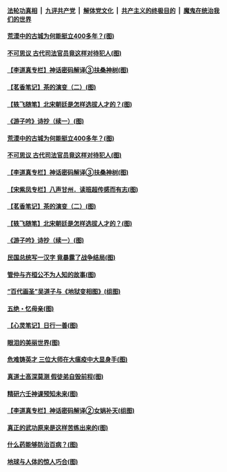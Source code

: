 

####  [法轮功真相](../../../../basic/blob/master/README.md?t=05112232) &nbsp;|&nbsp; [九评共产党](../../../../9ping.md/blob/master/README.md?t=05112232) &nbsp;|&nbsp; [解体党文化](../../../../jtdwh.md/blob/master/README.md?t=05112232)  &nbsp;|&nbsp; [共产主义的终极目的](../../../../gczydzjmd.md/blob/master/README.md?t=05112232) &nbsp;|&nbsp; [魔鬼在统治我们的世界](../../../../mgztzwmdsj.md/blob/master/README.md?t=05112232) 

#### [荒漠中的古城为何能挺立400多年？(图)](../pages/p7/932877.md?t=05112232) 

#### [不可思议 古代司法官员竟这样对待犯人(图)](../pages/p7/932781.md?t=05112232) 

#### [【李道真专栏】神话密码解译③扶桑神树(图)](../pages/p7/932735.md?t=05112232) 

#### [【茗香笔记】茶的演变（二）(图)](../pages/p7/932565.md?t=05112232) 

#### [【轶飞随笔】北宋朝廷是怎样选拔人才的？(图)](../pages/p7/932155.md?t=05112232) 

#### [《游子吟》诗抄（续一）(图)](../pages/p7/932524.md?t=05112232) 

#### [荒漠中的古城为何能挺立400多年？(图)](../pages/p7/932877.md?t=05112232) 

#### [不可思议 古代司法官员竟这样对待犯人(图)](../pages/p7/932781.md?t=05112232) 

#### [【李道真专栏】神话密码解译③扶桑神树(图)](../pages/p7/932735.md?t=05112232) 

#### [【宋紫凤专栏】八声甘州．读班超传感而有志(图)](../pages/p7/932642.md?t=05112232) 

#### [【茗香笔记】茶的演变（二）(图)](../pages/p7/932565.md?t=05112232) 

#### [【轶飞随笔】北宋朝廷是怎样选拔人才的？(图)](../pages/p7/932155.md?t=05112232) 

#### [《游子吟》诗抄（续一）(图)](../pages/p7/932524.md?t=05112232) 

#### [民国总统写一汉字 竟暴露了战争结局(图)](../pages/p7/932590.md?t=05112232) 

#### [管仲与齐桓公不为人知的故事(图)](../pages/p7/932513.md?t=05112232) 

#### [“百代画圣”吴道子与《地狱变相图》(组图)](../pages/p7/931511.md?t=05112232) 

#### [五绝・忆母亲(图)](../pages/p7/932641.md?t=05112232) 

#### [【心灵笔记】日行一善(图)](../pages/p7/932383.md?t=05112232) 

#### [眼泪的美丽世界(图)](../pages/p7/932172.md?t=05112232) 

#### [危难铸英才 三位大师在大瘟疫中大显身手(图)](../pages/p7/932385.md?t=05112232) 

#### [真道士高深莫测 假徒弟自毁前程(图)](../pages/p7/932140.md?t=05112232) 

#### [精研六壬神课预知未来(图)](../pages/p7/932170.md?t=05112232) 

#### [【李道真专栏】神话密码解译②女娲补天(组图)](../pages/p7/931860.md?t=05112232) 

#### [真正的武功原来是这样苦练出来的(图)](../pages/p7/932304.md?t=05112232) 

#### [什么药能够防治百病？(图)](../pages/p7/932193.md?t=05112232) 

#### [地球与人体的惊人巧合(图)](../pages/p7/932139.md?t=05112232) 


